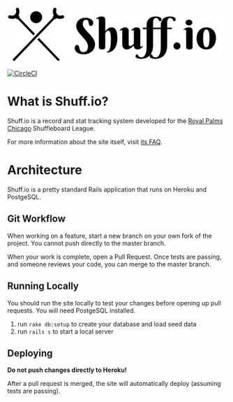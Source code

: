 ![Shuff.io](app/assets/images/shuffio-logo-128px.png)

[![CircleCI](https://circleci.com/gh/kevinreedy/shuffio.svg?style=svg)](https://circleci.com/gh/kevinreedy/shuffio)

# What is Shuff.io?
Shuff.io is a record and stat tracking system developed for the [Royal Palms Chicago](https://www.royalpalmschicago.com/) Shuffleboard League.

For more information about the site itself, visit [its FAQ](https://royalpalms.shuff.io/faq).

# Architecture
Shuff.io is a pretty standard Rails application that runs on Heroku and PostgeSQL.

## Git Workflow
When working on a feature, start a new branch on your own fork of the project. You cannot push directly to the master branch.

When your work is complete, open a Pull Request. Once tests are passing, and someone reviews your code, you can merge to the master branch.

## Running Locally
You should run the site locally to test your changes before opening up pull requests. You will need PostgeSQL installed.

1. run `rake db:setup` to create your database and load seed data
1. run `rails s` to start a local server

## Deploying
**Do not push changes directly to Heroku!**

After a pull request is merged, the site will automatically deploy (assuming tests are passing).
